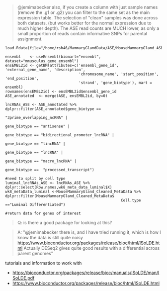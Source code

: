 > @jemimabecker also, if you create a column with just sample names (remove the .g1 or .g2) you can filter to the same set as the main expression table. The selection of "clean" samples was done across both datasets. (but works better for the normal expression due to much higher depth). The ASE read counts are MUCH lower, as only a small proportion of reads contain informative SNPs for parental assignment.

```
load.Rdata(file="/home/rsh46/MammaryGlandData/ASE/MouseMammaryGland_ASE_NormalisedReadCounts_RAW.Rdata","ASE")

ensembl    <- useEnsembl(biomart="ensembl", dataset="mmusculus_gene_ensembl")
ensEMBL2id <- getBM(attributes=c('ensembl_gene_id', 'external_gene_name', 'description',
                                 'chromosome_name', 'start_position', 'end_position', 
                                 'strand', 'gene_biotype'), mart = ensembl)  
rownames(ensEMBL2id) <- ensEMBL2id$ensembl_gene_id
ASE_annotated  <- merge(ASE, ensEMBL2id, by=0)

lncRNAs_ASE <- ASE_annotated %>% dplyr::filter(ASE_annotated$gene_biotype ==
                                                                   "3prime_overlapping_ncRNA" |
                                                                   gene_biotype == "antisense" |
                                                                   gene_biotype == "bidirectional_promoter_lncRNA" |
                                                                   gene_biotype == "lincRNA" |
                                                                   gene_biotype == "lncRNA" |
                                                                   gene_biotype == "macro_lncRNA" |
                                                                   gene_biotype ==  "processed_transcript")

#need to split by cell type
luminal_lncRNAs_ASE <- lncRNAs_ASE %>% dplyr::select(Row.names,wk8_meta_data_luminal$X)
wk8_metaData_luminal <-MouseMammaryGland_Cleaned_MetaData %>% dplyr::filter(MouseMammaryGland_Cleaned_MetaData$
                                                    Cell.type =="Luminal Differentiated")

#return data for genes of interest

```


> Q: is there a good package for looking at this?

> A: "@jemimabecker there is, and I have tried running it, which is how I know the data is still quite noisy
> https://www.bioconductor.org/packages/release/bioc/html/ISoLDE.html
> Actually DESeq2 gives quite good results with a differential across parent genomes"

tutorials and information to work with
- https://bioconductor.org/packages/release/bioc/manuals/ISoLDE/man/ISoLDE.pdf
- https://www.bioconductor.org/packages/release/bioc/html/ISoLDE.html

